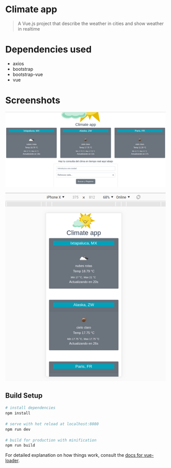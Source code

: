 # Climate app

> A Vue.js project that describe the weather in cities and show weather in realtime

# Dependencies used

- axios
- bootstrap
- bootstrap-vue
- vue

# Screenshots

![Ejemplo de Interfaz con desktop](example-ui/desktop.png)

![Ejemplo de Interfaz con mobile](example-ui/mobile.png)

## Build Setup

``` bash
# install dependencies
npm install

# serve with hot reload at localhost:8080
npm run dev

# build for production with minification
npm run build
```

For detailed explanation on how things work, consult the [docs for vue-loader](http://vuejs.github.io/vue-loader).
